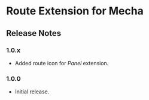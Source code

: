 Route Extension for Mecha
=========================

Release Notes
-------------

### 1.0.x

 - Added route icon for _Panel_ extension.

### 1.0.0

 - Initial release.
